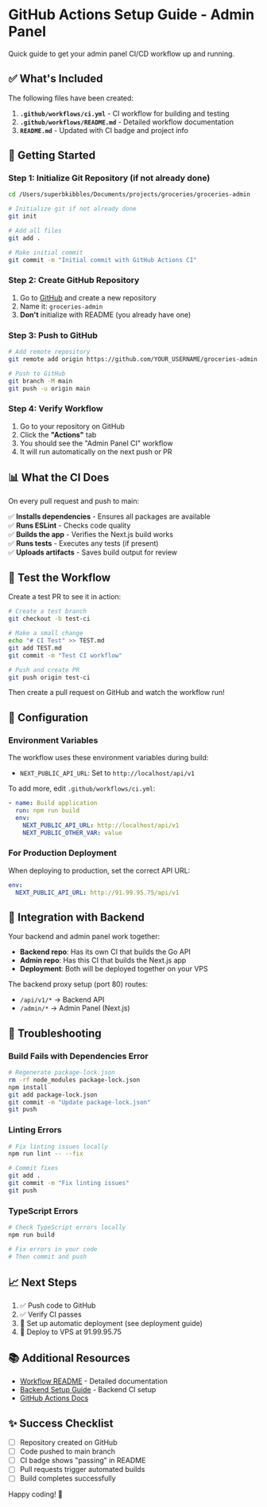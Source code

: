 # GitHub Actions Setup Guide - Admin Panel

Quick guide to get your admin panel CI/CD workflow up and running.

## ✅ What's Included

The following files have been created:

1. **`.github/workflows/ci.yml`** - CI workflow for building and testing
2. **`.github/workflows/README.md`** - Detailed workflow documentation
3. **`README.md`** - Updated with CI badge and project info

## 🚀 Getting Started

### Step 1: Initialize Git Repository (if not already done)

```bash
cd /Users/superbkibbles/Documents/projects/groceries/groceries-admin

# Initialize git if not already done
git init

# Add all files
git add .

# Make initial commit
git commit -m "Initial commit with GitHub Actions CI"
```

### Step 2: Create GitHub Repository

1. Go to [GitHub](https://github.com) and create a new repository
2. Name it: `groceries-admin`
3. **Don't** initialize with README (you already have one)

### Step 3: Push to GitHub

```bash
# Add remote repository
git remote add origin https://github.com/YOUR_USERNAME/groceries-admin.git

# Push to GitHub
git branch -M main
git push -u origin main
```

### Step 4: Verify Workflow

1. Go to your repository on GitHub
2. Click the **"Actions"** tab
3. You should see the "Admin Panel CI" workflow
4. It will run automatically on the next push or PR

## 📊 What the CI Does

On every pull request and push to main:

✅ **Installs dependencies** - Ensures all packages are available  
✅ **Runs ESLint** - Checks code quality  
✅ **Builds the app** - Verifies the Next.js build works  
✅ **Runs tests** - Executes any tests (if present)  
✅ **Uploads artifacts** - Saves build output for review  

## 🧪 Test the Workflow

Create a test PR to see it in action:

```bash
# Create a test branch
git checkout -b test-ci

# Make a small change
echo "# CI Test" >> TEST.md
git add TEST.md
git commit -m "Test CI workflow"

# Push and create PR
git push origin test-ci
```

Then create a pull request on GitHub and watch the workflow run!

## 🔧 Configuration

### Environment Variables

The workflow uses these environment variables during build:

- `NEXT_PUBLIC_API_URL`: Set to `http://localhost/api/v1`

To add more, edit `.github/workflows/ci.yml`:

```yaml
- name: Build application
  run: npm run build
  env:
    NEXT_PUBLIC_API_URL: http://localhost/api/v1
    NEXT_PUBLIC_OTHER_VAR: value
```

### For Production Deployment

When deploying to production, set the correct API URL:

```yaml
env:
  NEXT_PUBLIC_API_URL: http://91.99.95.75/api/v1
```

## 🔗 Integration with Backend

Your backend and admin panel work together:

- **Backend repo**: Has its own CI that builds the Go API
- **Admin repo**: Has this CI that builds the Next.js app
- **Deployment**: Both will be deployed together on your VPS

The backend proxy setup (port 80) routes:
- `/api/v1/*` → Backend API
- `/admin/*` → Admin Panel (Next.js)

## 🐛 Troubleshooting

### Build Fails with Dependencies Error

```bash
# Regenerate package-lock.json
rm -rf node_modules package-lock.json
npm install
git add package-lock.json
git commit -m "Update package-lock.json"
git push
```

### Linting Errors

```bash
# Fix linting issues locally
npm run lint -- --fix

# Commit fixes
git add .
git commit -m "Fix linting issues"
git push
```

### TypeScript Errors

```bash
# Check TypeScript errors locally
npm run build

# Fix errors in your code
# Then commit and push
```

## 📈 Next Steps

1. ✅ Push code to GitHub
2. ✅ Verify CI passes
3. 🔄 Set up automatic deployment (see deployment guide)
4. 🚀 Deploy to VPS at 91.99.95.75

## 📚 Additional Resources

- [Workflow README](.github/workflows/README.md) - Detailed documentation
- [Backend Setup Guide](https://github.com/superbkibbles/groceries-backend/.github/SETUP_GUIDE.md) - Backend CI setup
- [GitHub Actions Docs](https://docs.github.com/en/actions)

## ✨ Success Checklist

- [ ] Repository created on GitHub
- [ ] Code pushed to main branch
- [ ] CI badge shows "passing" in README
- [ ] Pull requests trigger automated builds
- [ ] Build completes successfully

Happy coding! 🎉

